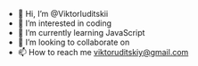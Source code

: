- 👋 Hi, I’m @ViktorIuditskii
- 👀 I’m interested in coding
- 🌱 I’m currently learning JavaScript
- 💞️ I’m looking to collaborate on 
- 📫 How to reach me viktoruditskiy@gmail.com

<!---
ViktorIuditskii/ViktorIuditskii is a ✨ special ✨ repository because its `README.md` (this file) appears on your GitHub profile.
You can click the Preview link to take a look at your changes.
--->
